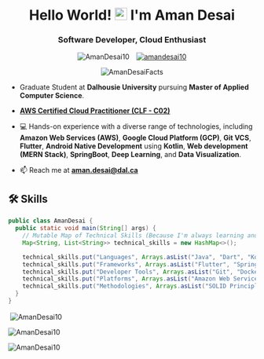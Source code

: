 <h1 align="center">Hello World! <img src="https://raw.githubusercontent.com/MartinHeinz/MartinHeinz/master/wave.gif" width="25px"> I'm Aman Desai</h1>
<h3 align="center">Software Developer, Cloud Enthusiast</h3>

<p align="center"><img src="https://hits.seeyoufarm.com/api/count/incr/badge.svg?url=https%3A%2F%2Fgithub.com%2FAmanDesai10&count_bg=%233D81C8&title_bg=%23555555&icon=github.svg&icon_color=%23E7E7E7&title=Profile+Views&edge_flat=false" alt="AmanDesai10" style="margin-right: 10px;"/>  <a href="https://www.linkedin.com/in/amandesai10/" target="blank"><img src="https://img.shields.io/badge/-amandesai10-blue?style=flat-square&logo=Linkedin&logoColor=white&link=https://www.linkedin.com/in/amandesai10&edge_flat=false" alt="amandesai10" /></a></p>

<p align="center">
<!-- Typing svg -->
<img src="https://readme-typing-svg.demolab.com?font=Fira+Code&duration=5000&pause=1500&center=true&random=false&width=680&lines=Think+-%3E++Learn+-%3E+Develop+-%3E+Explore+in+Deep+-%3E+Repeat;Interested+in+Software%2C+Cloud+and+DevOps;Fun+fact%3A+I'm+passionate+about+automobiles.+Vroom+Vroom!" alt="AmanDesaiFacts" />
</p>


- Graduate Student at **Dalhousie University** pursuing **Master of Applied Computer Science**.

- [**AWS Certified Cloud Practitioner (CLF - C02)**](https://www.credly.com/badges/b39b87ed-15e1-4cc5-8751-f996fb859c13/public_url)

- 💻 Hands-on experience with a diverse range of technologies, including __Amazon Web Services (AWS)__, __Google Cloud Platform (GCP)__, __Git VCS__, __Flutter__, __Android Native Development__ using __Kotlin__, __Web development (MERN Stack)__, __SpringBoot__, __Deep Learning__, and __Data Visualization__.

- 📫 Reach me at **aman.desai@dal.ca**

## 🛠️ Skills
```java
public class AmanDesai {
  public static void main(String[] args) {
    // Mutable Map of Technical Skills (Because I'm always learning and growing!🌱)
    Map<String, List<String>> technical_skills = new HashMap<>();

    technical_skills.put("Languages", Arrays.asList("Java", "Dart", "Kotlin", "JavaScript", "TypeScript", "HTML", "CSS", "Python", "SQL"));
    technical_skills.put("Frameworks", Arrays.asList("Flutter", "SpringBoot", "JUnit", "React", "Express"));
    technical_skills.put("Developer Tools", Arrays.asList("Git", "Docker", "Android Studio", "IntelliJ IDEA", "VS Code", "Postman", "Insomnia"));
    technical_skills.put("Platforms", Arrays.asList("Amazon Web Services (AWS)", "Google Cloud Platform (GCP)", "GitHub", "GitLab", "Render", "Netlify", "Firebase"));
    technical_skills.put("Methodologies", Arrays.asList("SOLID Principles", "Code Smells", "Test-Driven Development", "Agile SDLC"));
  }
}
```

<p>&nbsp;<img align="center" src="https://github-readme-stats.vercel.app/api?username=AmanDesai10&show_icons=true&locale=en" alt="AmanDesai10" /></p>
<p><img align="center" src="https://github-readme-stats.vercel.app/api/top-langs?username=AmanDesai10&show_icons=true&locale=en&layout=compact" alt="AmanDesai10" /></p>
<p><img align="center" src="https://github-readme-streak-stats.herokuapp.com/?user=AmanDesai10&" alt="AmanDesai10" /></p>
